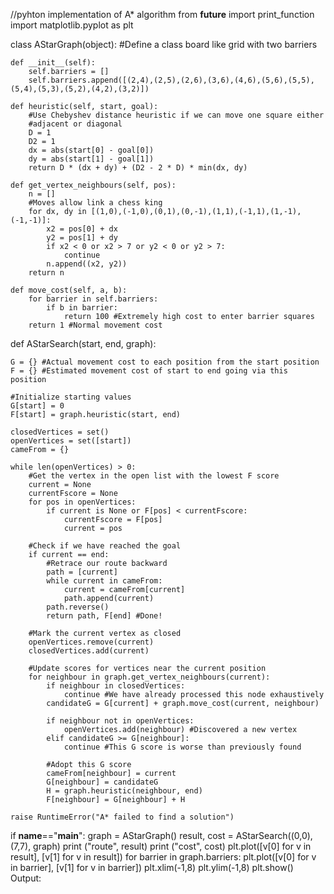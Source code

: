 //pyhton implementation of A* algorithm
from __future__ import print_function
import matplotlib.pyplot as plt
 
class AStarGraph(object):
	#Define a class board like grid with two barriers
 
	def __init__(self):
		self.barriers = []
		self.barriers.append([(2,4),(2,5),(2,6),(3,6),(4,6),(5,6),(5,5),(5,4),(5,3),(5,2),(4,2),(3,2)])
 
	def heuristic(self, start, goal):
		#Use Chebyshev distance heuristic if we can move one square either
		#adjacent or diagonal
		D = 1
		D2 = 1
		dx = abs(start[0] - goal[0])
		dy = abs(start[1] - goal[1])
		return D * (dx + dy) + (D2 - 2 * D) * min(dx, dy)
 
	def get_vertex_neighbours(self, pos):
		n = []
		#Moves allow link a chess king
		for dx, dy in [(1,0),(-1,0),(0,1),(0,-1),(1,1),(-1,1),(1,-1),(-1,-1)]:
			x2 = pos[0] + dx
			y2 = pos[1] + dy
			if x2 < 0 or x2 > 7 or y2 < 0 or y2 > 7:
				continue
			n.append((x2, y2))
		return n
 
	def move_cost(self, a, b):
		for barrier in self.barriers:
			if b in barrier:
				return 100 #Extremely high cost to enter barrier squares
		return 1 #Normal movement cost
 
def AStarSearch(start, end, graph):
 
	G = {} #Actual movement cost to each position from the start position
	F = {} #Estimated movement cost of start to end going via this position
 
	#Initialize starting values
	G[start] = 0 
	F[start] = graph.heuristic(start, end)
 
	closedVertices = set()
	openVertices = set([start])
	cameFrom = {}
 
	while len(openVertices) > 0:
		#Get the vertex in the open list with the lowest F score
		current = None
		currentFscore = None
		for pos in openVertices:
			if current is None or F[pos] < currentFscore:
				currentFscore = F[pos]
				current = pos
 
		#Check if we have reached the goal
		if current == end:
			#Retrace our route backward
			path = [current]
			while current in cameFrom:
				current = cameFrom[current]
				path.append(current)
			path.reverse()
			return path, F[end] #Done!
 
		#Mark the current vertex as closed
		openVertices.remove(current)
		closedVertices.add(current)
 
		#Update scores for vertices near the current position
		for neighbour in graph.get_vertex_neighbours(current):
			if neighbour in closedVertices: 
				continue #We have already processed this node exhaustively
			candidateG = G[current] + graph.move_cost(current, neighbour)
 
			if neighbour not in openVertices:
				openVertices.add(neighbour) #Discovered a new vertex
			elif candidateG >= G[neighbour]:
				continue #This G score is worse than previously found
 
			#Adopt this G score
			cameFrom[neighbour] = current
			G[neighbour] = candidateG
			H = graph.heuristic(neighbour, end)
			F[neighbour] = G[neighbour] + H
 
	raise RuntimeError("A* failed to find a solution")
 
if __name__=="__main__":
	graph = AStarGraph()
	result, cost = AStarSearch((0,0), (7,7), graph)
	print ("route", result)
	print ("cost", cost)
	plt.plot([v[0] for v in result], [v[1] for v in result])
	for barrier in graph.barriers:
		plt.plot([v[0] for v in barrier], [v[1] for v in barrier])
	plt.xlim(-1,8)
	plt.ylim(-1,8)
	plt.show()
Output:

